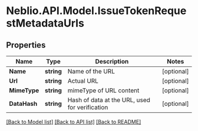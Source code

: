 # Neblio.API.Model.IssueTokenRequestMetadataUrls
## Properties

Name | Type | Description | Notes
------------ | ------------- | ------------- | -------------
**Name** | **string** | Name of the URL | [optional] 
**Url** | **string** | Actual URL | [optional] 
**MimeType** | **string** | mimeType of URL content | [optional] 
**DataHash** | **string** | Hash of data at the URL, used for verification | [optional] 

[[Back to Model list]](../README.md#documentation-for-models) [[Back to API list]](../README.md#documentation-for-api-endpoints) [[Back to README]](../README.md)

